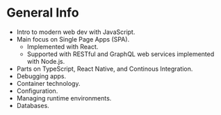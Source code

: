 # General Info

- Intro to modern web dev with JavaScript.
- Main focus on Single Page Apps (SPA).
    - Implemented with React.
    - Supported with RESTful and GraphQL web services implemented with Node.js.
- Parts on TypeScript, React Native, and Continous Integration.
- Debugging apps.
- Container technology.
- Configuration.
- Managing runtime environments.
- Databases.
